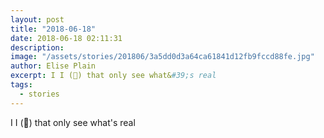 ```yaml
---
layout: post
title: "2018-06-18"
date: 2018-06-18 02:11:31
description: 
image: "/assets/stories/201806/3a5dd0d3a64ca61841d12fb9fccd88fe.jpg"
author: Elise Plain
excerpt: I I (👀) that only see what&#39;s real
tags: 
  - stories
---
```


I I (👀) that only see what&#39;s real
<p></p>
